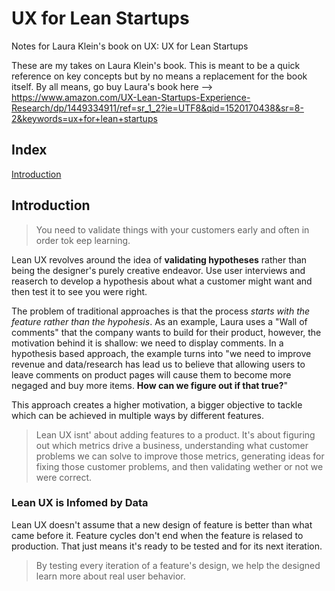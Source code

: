 # UX for Lean Startups
Notes for Laura Klein's book on UX: UX for Lean Startups

These are my takes on Laura Klein's book. This is meant to be a quick reference on key concepts but by no means a replacement for the book itself. By all means, go buy Laura's book here --> https://www.amazon.com/UX-Lean-Startups-Experience-Research/dp/1449334911/ref=sr_1_2?ie=UTF8&qid=1520170438&sr=8-2&keywords=ux+for+lean+startups

## Index
[Introduction](#introduction)

## Introduction
> You need to validate things with your customers early and often in order tok eep learning.

Lean UX revolves around the idea of **validating hypotheses** rather than being the designer's purely creative endeavor. Use user interviews and reaserch to develop a hypothesis about what a customer might want and then test it to see you were right.

The problem of traditional approaches is that the process *starts with the feature rather than the hypohesis*. As an example, Laura uses a "Wall of comments" that the company wants to build for their product, however, the motivation behind it is shallow: we need to display comments. In a hypothesis based approach, the example turns into "we need to improve revenue and data/research has lead us to believe that allowing users to leave comments on product pages will cause them to become more negaged and buy more items. **How can we figure out if that true?**"

This approach creates a higher motivation, a bigger objective to tackle which can be achieved in multiple ways by different features.

> Lean UX isnt' about adding features to a product. It's about figuring out which metrics drive a business, understanding what customer problems we can solve to improve those metrics, generating ideas for fixing those customer problems, and then validating wether or not we were correct.

### Lean UX is Infomed by Data
Lean UX doesn't assume that a new design of feature is better than what came before it. Feature cycles don't end when the feature is relased to production. That just means it's ready to be tested and for its next iteration.
> By testing every iteration of a feature's design, we help the designed learn more about real user behavior.
